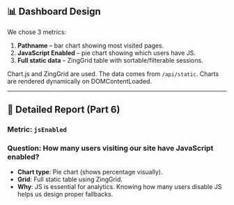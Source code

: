 ## 📊 Dashboard Design

We chose 3 metrics:
1. **Pathname** – bar chart showing most visited pages.
2. **JavaScript Enabled** – pie chart showing which users have JS.
3. **Full static data** – ZingGrid table with sortable/filterable sessions.

Chart.js and ZingGrid are used. The data comes from `/api/static`. Charts are rendered dynamically on DOMContentLoaded.

---

## 📄 Detailed Report (Part 6)

### Metric: `jsEnabled`
### Question: How many users visiting our site have JavaScript enabled?

- **Chart type**: Pie chart (shows percentage visually).
- **Grid**: Full static table using ZingGrid.
- **Why**: JS is essential for analytics. Knowing how many users disable JS helps us design proper fallbacks.
